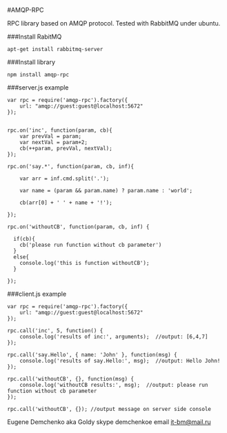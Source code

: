 
#AMQP-RPC

RPC library based on AMQP protocol.
Tested with RabbitMQ under ubuntu.


###Install RabitMQ

    apt-get install rabbitmq-server

###Install library

    npm install amqp-rpc


###server.js example

    var rpc = require('amqp-rpc').factory({
        url: "amqp://guest:guest@localhost:5672"
    });


    rpc.on('inc', function(param, cb){
        var prevVal = param;
        var nextVal = param+2;
        cb(++param, prevVal, nextVal);
    });

    rpc.on('say.*', function(param, cb, inf){

        var arr = inf.cmd.split('.');

        var name = (param && param.name) ? param.name : 'world';

        cb(arr[0] + ' ' + name + '!');

    });

    rpc.on('withoutCB', function(param, cb, inf) {

      if(cb){
        cb('please run function without cb parameter')
      }
      else{
        console.log('this is function withoutCB');
      }

    });



###client.js example

    var rpc = require('amqp-rpc').factory({
        url: "amqp://guest:guest@localhost:5672"
    });

    rpc.call('inc', 5, function() {
        console.log('results of inc:', arguments);  //output: [6,4,7]
    });

    rpc.call('say.Hello', { name: 'John' }, function(msg) {
        console.log('results of say.Hello:', msg);  //output: Hello John!
    });

    rpc.call('withoutCB', {}, function(msg) {
        console.log('withoutCB results:', msg);  //output: please run function without cb parameter
    });

    rpc.call('withoutCB', {}); //output message on server side console



Eugene Demchenko aka Goldy skype demchenkoe email it-bm@mail.ru
